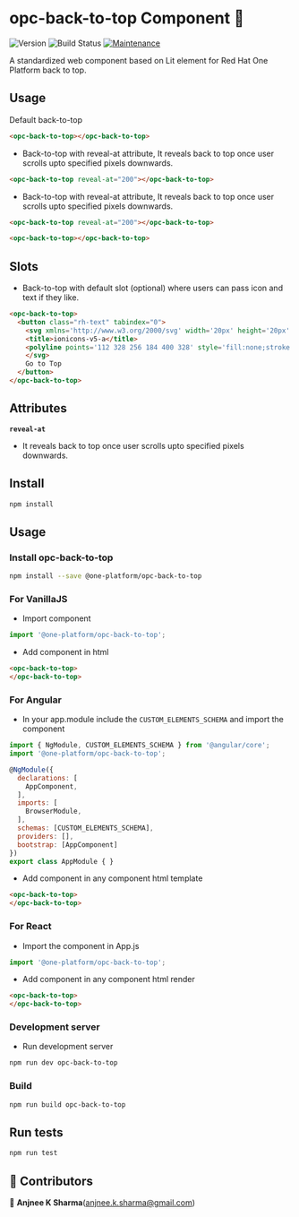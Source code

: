 # opc-back-to-top Component 👋

![Version](https://img.shields.io/badge/version-0.0.1-blue.svg?cacheSeconds=2592000)
![Build Status](https://travis-ci.org/dwyl/esta.svg?branch=master)
[![Maintenance](https://img.shields.io/badge/Maintained%3F-yes-green.svg)](https://github.com/1-Platform/op-components/graphs/commit-activity)


A standardized web component based on Lit element for Red Hat One Platform back to top.

## Usage
Default back-to-top
```html
<opc-back-to-top></opc-back-to-top>
```
- Back-to-top with reveal-at attribute, It reveals back to top once user scrolls upto specified pixels downwards.
```html
<opc-back-to-top reveal-at="200"></opc-back-to-top>
```

- Back-to-top with reveal-at attribute, It reveals back to top once user scrolls upto specified pixels downwards.
```html
<opc-back-to-top reveal-at="200"></opc-back-to-top>
```

```html
<opc-back-to-top></opc-back-to-top>
```

## Slots
- Back-to-top with default slot (optional) where users can pass icon and text if they like.
```html
<opc-back-to-top>
  <button class="rh-text" tabindex="0">
    <svg xmlns='http://www.w3.org/2000/svg' width='20px' height='20px' viewBox='0 0 512 512'>
    <title>ionicons-v5-a</title>
    <polyline points='112 328 256 184 400 328' style='fill:none;stroke:#000;stroke-linecap:round;stroke-linejoin:round;stroke-width:48px'/>
    </svg>
    Go to Top
  </button>
</opc-back-to-top>
```

## Attributes
**`reveal-at`**
- It reveals back to top once user scrolls upto specified pixels downwards.


## Install

```sh
npm install
```

## Usage

### Install opc-back-to-top

```sh
npm install --save @one-platform/opc-back-to-top 
```

### For VanillaJS
- Import component
```js
import '@one-platform/opc-back-to-top';
```
- Add component in html
```html
<opc-back-to-top>
</opc-back-to-top>
```

### For Angular
- In your app.module include the `CUSTOM_ELEMENTS_SCHEMA` and import the component
```js
import { NgModule, CUSTOM_ELEMENTS_SCHEMA } from '@angular/core';
import '@one-platform/opc-back-to-top';

@NgModule({
  declarations: [
    AppComponent,
  ],
  imports: [
    BrowserModule,
  ],
  schemas: [CUSTOM_ELEMENTS_SCHEMA],
  providers: [],
  bootstrap: [AppComponent]
})
export class AppModule { }
```
- Add component in any component html template
```html
<opc-back-to-top>
</opc-back-to-top>
```

### For React
- Import the component in App.js
```js
import '@one-platform/opc-back-to-top';
```

- Add component in any component html render
```html
<opc-back-to-top>
</opc-back-to-top>
```

### Development server

- Run development server

```sh
npm run dev opc-back-to-top
```

### Build

```sh
npm run build opc-back-to-top
```

## Run tests

```sh
npm run test
```

## 🤝 Contributors

👤 **Anjnee K Sharma**(anjnee.k.sharma@gmail.com)
